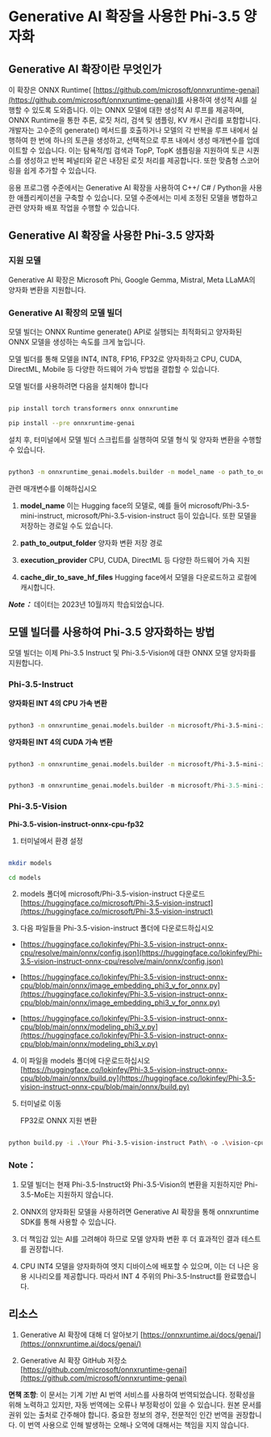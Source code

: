 # **Generative AI 확장을 사용한 Phi-3.5 양자화**

## **Generative AI 확장이란 무엇인가**

이 확장은 ONNX Runtime( [https://github.com/microsoft/onnxruntime-genai](https://github.com/microsoft/onnxruntime-genai))를 사용하여 생성적 AI를 실행할 수 있도록 도와줍니다. 이는 ONNX 모델에 대한 생성적 AI 루프를 제공하며, ONNX Runtime을 통한 추론, 로짓 처리, 검색 및 샘플링, KV 캐시 관리를 포함합니다. 개발자는 고수준의 generate() 메서드를 호출하거나 모델의 각 반복을 루프 내에서 실행하여 한 번에 하나의 토큰을 생성하고, 선택적으로 루프 내에서 생성 매개변수를 업데이트할 수 있습니다. 이는 탐욕적/빔 검색과 TopP, TopK 샘플링을 지원하여 토큰 시퀀스를 생성하고 반복 페널티와 같은 내장된 로짓 처리를 제공합니다. 또한 맞춤형 스코어링을 쉽게 추가할 수 있습니다.

응용 프로그램 수준에서는 Generative AI 확장을 사용하여 C++/ C# / Python을 사용한 애플리케이션을 구축할 수 있습니다. 모델 수준에서는 미세 조정된 모델을 병합하고 관련 양자화 배포 작업을 수행할 수 있습니다.


## **Generative AI 확장을 사용한 Phi-3.5 양자화**

### **지원 모델**

Generative AI 확장은 Microsoft Phi, Google Gemma, Mistral, Meta LLaMA의 양자화 변환을 지원합니다.


### **Generative AI 확장의 모델 빌더**

모델 빌더는 ONNX Runtime generate() API로 실행되는 최적화되고 양자화된 ONNX 모델을 생성하는 속도를 크게 높입니다.

모델 빌더를 통해 모델을 INT4, INT8, FP16, FP32로 양자화하고 CPU, CUDA, DirectML, Mobile 등 다양한 하드웨어 가속 방법을 결합할 수 있습니다.

모델 빌더를 사용하려면 다음을 설치해야 합니다

```bash

pip install torch transformers onnx onnxruntime

pip install --pre onnxruntime-genai

```

설치 후, 터미널에서 모델 빌더 스크립트를 실행하여 모델 형식 및 양자화 변환을 수행할 수 있습니다.


```bash

python3 -m onnxruntime_genai.models.builder -m model_name -o path_to_output_folder -p precision -e execution_provider -c cache_dir_to_save_hf_files

```

관련 매개변수를 이해하십시오

1. **model_name** 이는 Hugging face의 모델로, 예를 들어 microsoft/Phi-3.5-mini-instruct, microsoft/Phi-3.5-vision-instruct 등이 있습니다. 또한 모델을 저장하는 경로일 수도 있습니다.

2. **path_to_output_folder** 양자화 변환 저장 경로

3. **execution_provider** CPU, CUDA, DirectML 등 다양한 하드웨어 가속 지원

4. **cache_dir_to_save_hf_files** Hugging face에서 모델을 다운로드하고 로컬에 캐시합니다.




***Note：***
데이터는 2023년 10월까지 학습되었습니다.


## **모델 빌더를 사용하여 Phi-3.5 양자화하는 방법**

모델 빌더는 이제 Phi-3.5 Instruct 및 Phi-3.5-Vision에 대한 ONNX 모델 양자화를 지원합니다.

### **Phi-3.5-Instruct**


**양자화된 INT 4의 CPU 가속 변환**


```bash

python3 -m onnxruntime_genai.models.builder -m microsoft/Phi-3.5-mini-instruct  -o ./onnx-cpu -p int4 -e cpu -c ./Phi-3.5-mini-instruct

```

**양자화된 INT 4의 CUDA 가속 변환**

```bash

python3 -m onnxruntime_genai.models.builder -m microsoft/Phi-3.5-mini-instruct  -o ./onnx-cpu -p int4 -e cuda -c ./Phi-3.5-mini-instruct

```



```python

python3 -m onnxruntime_genai.models.builder -m microsoft/Phi-3.5-mini-instruct  -o ./onnx-cpu -p int4 -e cuda -c ./Phi-3.5-mini-instruct

```


### **Phi-3.5-Vision**

**Phi-3.5-vision-instruct-onnx-cpu-fp32**

1. 터미널에서 환경 설정

```bash

mkdir models

cd models 

```

2. models 폴더에 microsoft/Phi-3.5-vision-instruct 다운로드
[https://huggingface.co/microsoft/Phi-3.5-vision-instruct](https://huggingface.co/microsoft/Phi-3.5-vision-instruct)

3. 다음 파일들을 Phi-3.5-vision-instruct 폴더에 다운로드하십시오

- [https://huggingface.co/lokinfey/Phi-3.5-vision-instruct-onnx-cpu/resolve/main/onnx/config.json](https://huggingface.co/lokinfey/Phi-3.5-vision-instruct-onnx-cpu/resolve/main/onnx/config.json)

- [https://huggingface.co/lokinfey/Phi-3.5-vision-instruct-onnx-cpu/blob/main/onnx/image_embedding_phi3_v_for_onnx.py](https://huggingface.co/lokinfey/Phi-3.5-vision-instruct-onnx-cpu/blob/main/onnx/image_embedding_phi3_v_for_onnx.py)

- [https://huggingface.co/lokinfey/Phi-3.5-vision-instruct-onnx-cpu/blob/main/onnx/modeling_phi3_v.py](https://huggingface.co/lokinfey/Phi-3.5-vision-instruct-onnx-cpu/blob/main/onnx/modeling_phi3_v.py)


4. 이 파일을 models 폴더에 다운로드하십시오
[https://huggingface.co/lokinfey/Phi-3.5-vision-instruct-onnx-cpu/blob/main/onnx/build.py](https://huggingface.co/lokinfey/Phi-3.5-vision-instruct-onnx-cpu/blob/main/onnx/build.py)

5. 터미널로 이동

    FP32로 ONNX 지원 변환


```bash

python build.py -i .\Your Phi-3.5-vision-instruct Path\ -o .\vision-cpu-fp32 -p f32 -e cpu

```


### **Note：**

1. 모델 빌더는 현재 Phi-3.5-Instruct와 Phi-3.5-Vision의 변환을 지원하지만 Phi-3.5-MoE는 지원하지 않습니다.

2. ONNX의 양자화된 모델을 사용하려면 Generative AI 확장을 통해 onnxruntime SDK를 통해 사용할 수 있습니다.

3. 더 책임감 있는 AI를 고려해야 하므로 모델 양자화 변환 후 더 효과적인 결과 테스트를 권장합니다.

4. CPU INT4 모델을 양자화하여 엣지 디바이스에 배포할 수 있으며, 이는 더 나은 응용 시나리오를 제공합니다. 따라서 INT 4 주위의 Phi-3.5-Instruct를 완료했습니다.


## **리소스**

1. Generative AI 확장에 대해 더 알아보기 [https://onnxruntime.ai/docs/genai/](https://onnxruntime.ai/docs/genai/)

2. Generative AI 확장 GitHub 저장소 [https://github.com/microsoft/onnxruntime-genai](https://github.com/microsoft/onnxruntime-genai)

**면책 조항**:
이 문서는 기계 기반 AI 번역 서비스를 사용하여 번역되었습니다. 정확성을 위해 노력하고 있지만, 자동 번역에는 오류나 부정확성이 있을 수 있습니다. 원본 문서를 권위 있는 출처로 간주해야 합니다. 중요한 정보의 경우, 전문적인 인간 번역을 권장합니다. 이 번역 사용으로 인해 발생하는 오해나 오역에 대해서는 책임을 지지 않습니다.